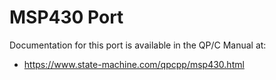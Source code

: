 # MSP430 Port

Documentation for this port is available in the QP/C Manual at:

- https://www.state-machine.com/qpcpp/msp430.html
